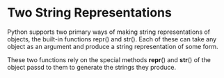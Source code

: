 # Two String Representations

Python supports two primary ways of making string representations of objects, the built-in functions repr() and str().  Each of these can take any object as an argument and produce a string representation of some form.

These two functions rely on the special methods __repr__() and __str__() of the object passd to them to generate the strings they produce.